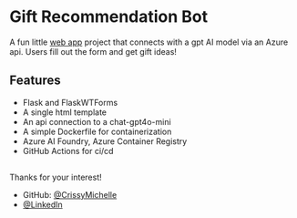 # Gift Recommendation Bot

A fun little [web app](http://ai-gift-app.eastus2.azurecontainer.io:5001/) project that connects with a gpt AI model via an Azure api. Users fill out the form and get gift ideas!

## Features
- Flask and FlaskWTForms
- A single html template
- An api connection to a chat-gpt4o-mini
- A simple Dockerfile for containerization
- Azure AI Foundry, Azure Container Registry
- GitHub Actions for ci/cd

##
Thanks for your interest!
- GitHub: [@CrissyMichelle](https://github.com/CrissyMichelle)
- [@LinkedIn](https://www.linkedin.com/in/crissy-michelle-cabrera/)
